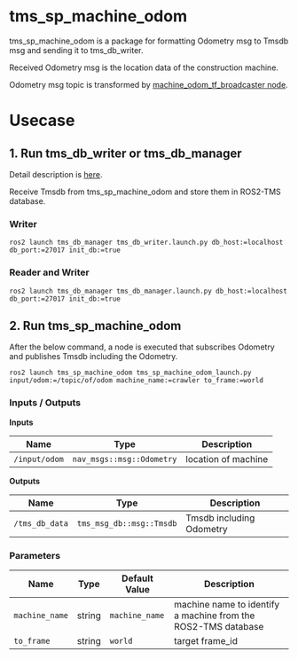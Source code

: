 # tms_sp_machine_odom

tms_sp_machine_odom is a package for formatting Odometry msg to Tmsdb msg and sending it to tms_db_writer.

Received Odometry msg is the location data of the construction machine.

Odometry msg topic is transformed by [machine_odom_tf_broadcaster node](../../tms_tf/tms_tf_gui/tms_tf_gui/machine_odom_tf_broadcaster.py).

# Usecase

## 1. Run tms_db_writer or tms_db_manager

Detail description is [here](https://github.com/irvs/ros2_tms_for_construction/tree/main/tms_db).

Receive Tmsdb from tms_sp_machine_odom and store them in ROS2-TMS database.

### Writer

```
ros2 launch tms_db_manager tms_db_writer.launch.py db_host:=localhost db_port:=27017 init_db:=true
```

### Reader and Writer

```
ros2 launch tms_db_manager tms_db_manager.launch.py db_host:=localhost db_port:=27017 init_db:=true
```

## 2. Run tms_sp_machine_odom

After the below command, a node is executed that subscribes Odometry and publishes Tmsdb including the Odometry.

```
ros2 launch tms_sp_machine_odom tms_sp_machine_odom_launch.py input/odom:=/topic/of/odom machine_name:=crawler to_frame:=world
```

### Inputs / Outputs

**Inputs**

| Name          | Type                      | Description         |
| ------------- | ------------------------- | ------------------- |
| `/input/odom` | `nav_msgs::msg::Odometry` | location of machine |

**Outputs**

| Name           | Type                     | Description              |
| -------------- | ------------------------ | ------------------------ |
| `/tms_db_data` | `tms_msg_db::msg::Tmsdb` | Tmsdb including Odometry |

### Parameters

| Name           | Type   | Default Value  | Description                                                   |
| -------------- | ------ | -------------- | ------------------------------------------------------------- |
| `machine_name` | string | `machine_name` | machine name to identify a machine from the ROS2-TMS database |
| `to_frame`     | string | `world`        | target frame_id                                               |
